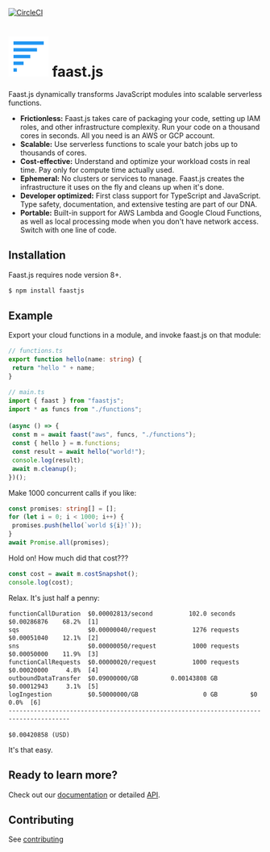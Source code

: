 [![CircleCI](https://circleci.com/gh/GiantSquidBaby/faast.js.svg?style=shield&circle-token=c97f196a78c7173d6ca4e5fc9f09c2cba4ab0647)](https://circleci.com/gh/GiantSquidBaby/faast.js)

# [![faastjs](./website/static/img/faastjs-small.svg)](https://faastjs.org) faast.js

Faast.js dynamically transforms JavaScript modules into scalable serverless functions.

- **Frictionless:** Faast.js takes care of packaging your code, setting up IAM roles, and other infrastructure complexity. Run your code on a thousand cores in seconds. All you need is an AWS or GCP account.
- **Scalable:** Use serverless functions to scale your batch jobs up to thousands of cores.
- **Cost-effective:** Understand and optimize your workload costs in real time. Pay only for compute time actually used.
- **Ephemeral:** No clusters or services to manage. Faast.js creates the infrastructure it uses on the fly and cleans up when it's done.
- **Developer optimized:** First class support for TypeScript and JavaScript. Type safety, documentation, and extensive testing are part of our DNA.
- **Portable:** Built-in support for AWS Lambda and Google Cloud Functions, as well as local processing mode when you don't have network access. Switch with one line of code.

## Installation

Faast.js requires node version 8+.

```bash
$ npm install faastjs
```

## Example

Export your cloud functions in a module, and invoke faast.js on that module:

```typescript
// functions.ts
export function hello(name: string) {
 return "hello " + name;
}
```

```typescript
// main.ts
import { faast } from "faastjs";
import * as funcs from "./functions";

(async () => {
 const m = await faast("aws", funcs, "./functions");
 const { hello } = m.functions;
 const result = await hello("world!");
 console.log(result);
 await m.cleanup();
})();
```

Make 1000 concurrent calls if you like:

```typescript
const promises: string[] = [];
for (let i = 0; i < 1000; i++) {
 promises.push(hello(`world ${i}!`));
}
await Promise.all(promises);
```

Hold on! How much did that cost???

```typescript
const cost = await m.costSnapshot();
console.log(cost);
```

Relax. It's just half a penny:

```
functionCallDuration  $0.00002813/second          102.0 seconds    $0.00286876    68.2%  [1]
sqs                   $0.00000040/request          1276 requests   $0.00051040    12.1%  [2]
sns                   $0.00000050/request          1000 requests   $0.00050000    11.9%  [3]
functionCallRequests  $0.00000020/request          1000 requests   $0.00020000     4.8%  [4]
outboundDataTransfer  $0.09000000/GB         0.00143808 GB         $0.00012943     3.1%  [5]
logIngestion          $0.50000000/GB                  0 GB         $0              0.0%  [6]
---------------------------------------------------------------------------------------
                                                                   $0.00420858 (USD)
```

It's that easy.

## Ready to learn more?

Check out our [documentation](./docs/01-introduction.md) or detailed [API](./docs/api/faastjs.md).

## Contributing

See [contributing](./docs/11-contributing.md)
